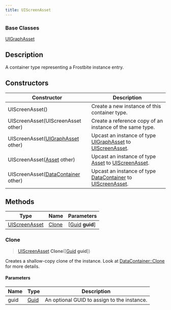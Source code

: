 ```yaml
---
title: UIScreenAsset
---
```

### Base Classes

[UIGraphAsset](UIGraphAsset)

## Description

A container type representing a Frostbite instance entry.

## Constructors

| Constructor                                                              | Description                                                                                                       |
| ------------------------------------------------------------------------ | ----------------------------------------------------------------------------------------------------------------- |
| UIScreenAsset()                                                          | Create a new instance of this container type.                                                                     |
| UIScreenAsset(UIScreenAsset other)                                       | Create a reference copy of an instance of the same type.                                                          |
| UIScreenAsset([UIGraphAsset](UIGraphAsset) other)                        | Upcast an instance of type [UIGraphAsset](UIGraphAsset) to [UIScreenAsset](UIScreenAsset).                        |
| UIScreenAsset([Asset](Asset) other)                                      | Upcast an instance of type [Asset](Asset) to [UIScreenAsset](UIScreenAsset).                                      |
| UIScreenAsset([DataContainer](/vext/ref/shared/class/datacontainer) other) | Upcast an instance of type [DataContainer](/vext/ref/shared/class/datacontainer) to [UIScreenAsset](UIScreenAsset). |

## Methods

| Type                           | Name            | Parameters                                     |
| ------------------------------ | --------------- | ---------------------------------------------- |
| [UIScreenAsset](UIScreenAsset) | [Clone](#clone) | \[[Guid](/vext/ref/shared/class/guid) **guid**\] |

### Clone

> [UIScreenAsset](UIScreenAsset) **Clone**(\[[Guid](/vext/ref/shared/class/guid) **guid**\])

Creates a shallow-copy clone of the instance. Look at [DataContainer::Clone](/vext/ref/shared/class/datacontainer#clone) for more details.

#### Parameters

| Name | Type         | Description                                 |
| ---- | ------------ | ------------------------------------------- |
| guid | [Guid](Guid) | An optional GUID to assign to the instance. |
